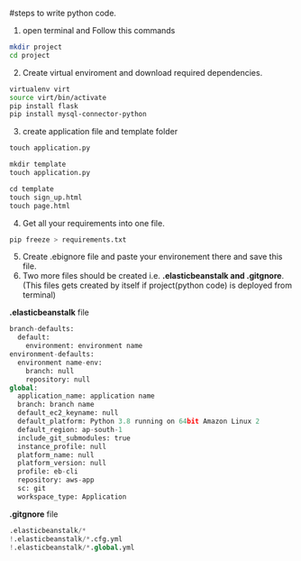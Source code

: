 
#steps to write python code.
  1. open terminal and Follow this commands
```bash
mkdir project
cd project
```
  2. Create virtual enviroment and download required dependencies.

```bash
virtualenv virt
source virt/bin/activate
pip install flask
pip install mysql-connector-python
```
  3. create application file and template folder
```python
touch application.py
```
 
```python
mkdir template
touch application.py
```
```python
cd template
touch sign_up.html
touch page.html
```
  4. Get all your requirements into one file.

```python 
pip freeze > requirements.txt 
```

  5. Create .ebignore file and paste your environement there and save this file.
  6. Two more files should be created i.e. **.elasticbeanstalk and .gitgnore**.
(This files gets created by itself if project(python code) is deployed from terminal)

**.elasticbeanstalk** file
```python 
branch-defaults:
  default:
    environment: environment name
environment-defaults:
  environment name-env:
    branch: null
    repository: null
global:
  application_name: application name
  branch: branch name
  default_ec2_keyname: null
  default_platform: Python 3.8 running on 64bit Amazon Linux 2
  default_region: ap-south-1
  include_git_submodules: true
  instance_profile: null
  platform_name: null
  platform_version: null
  profile: eb-cli
  repository: aws-app
  sc: git
  workspace_type: Application
```

**.gitgnore** file
```python 
.elasticbeanstalk/*
!.elasticbeanstalk/*.cfg.yml
!.elasticbeanstalk/*.global.yml
```



